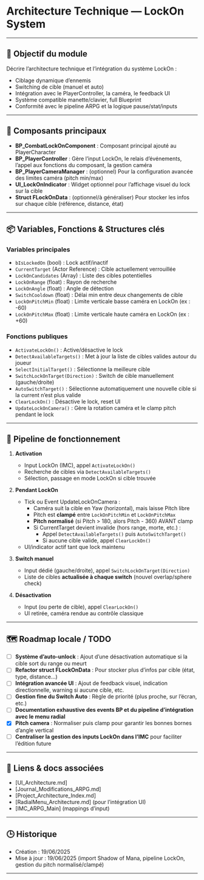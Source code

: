 # Architecture Technique — LockOn System

---

## 📌 Objectif du module

Décrire l’architecture technique et l’intégration du système LockOn :
- Ciblage dynamique d’ennemis
- Switching de cible (manuel et auto)
- Intégration avec le PlayerController, la caméra, le feedback UI
- Système compatible manette/clavier, full Blueprint
- Conformité avec le pipeline ARPG et la logique pause/stat/inputs

---

## 🧩 Composants principaux

- **BP_CombatLockOnComponent** : Composant principal ajouté au PlayerCharacter
- **BP_PlayerController** : Gère l’input LockOn, le relais d’événements, l’appel aux fonctions du composant, la gestion caméra
- **BP_PlayerCameraManager** : (optionnel) Pour la configuration avancée des limites caméra (pitch min/max)
- **UI_LockOnIndicator** : Widget optionnel pour l’affichage visuel du lock sur la cible
- **Struct FLockOnData** : (optionnel/à généraliser) Pour stocker les infos sur chaque cible (référence, distance, état)

---

## 📦 Variables, Fonctions & Structures clés

### **Variables principales**
- `bIsLockedOn` (bool) : Lock actif/inactif
- `CurrentTarget` (Actor Reference) : Cible actuellement verrouillée
- `LockOnCandidates` (Array<Actor>) : Liste des cibles potentielles
- `LockOnRange` (float) : Rayon de recherche
- `LockOnAngle` (float) : Angle de détection
- `SwitchCooldown` (float) : Délai min entre deux changements de cible
- `LockOnPitchMin` (float) : Limite verticale basse caméra en LockOn (ex : -60)
- `LockOnPitchMax` (float) : Limite verticale haute caméra en LockOn (ex : +60)

### **Fonctions publiques**
- `ActivateLockOn()` : Active/désactive le lock
- `DetectAvailableTargets()` : Met à jour la liste de cibles valides autour du joueur
- `SelectInitialTarget()` : Sélectionne la meilleure cible
- `SwitchLockOnTarget(Direction)` : Switch de cible manuellement (gauche/droite)
- `AutoSwitchTarget()` : Sélectionne automatiquement une nouvelle cible si la current n’est plus valide
- `ClearLockOn()` : Désactive le lock, reset UI
- `UpdateLockOnCamera()` : Gère la rotation caméra et le clamp pitch pendant le lock

---

## 🔁 Pipeline de fonctionnement

1. **Activation**  
   - Input LockOn (IMC), appel `ActivateLockOn()`
   - Recherche de cibles via `DetectAvailableTargets()`
   - Sélection, passage en mode LockOn si cible trouvée

2. **Pendant LockOn**
   - Tick ou Event UpdateLockOnCamera :
     - Caméra suit la cible en Yaw (horizontal), mais laisse Pitch libre
     - Pitch est **clampé** entre `LockOnPitchMin` et `LockOnPitchMax`
     - **Pitch normalisé** (si Pitch > 180, alors Pitch - 360) AVANT clamp
     - Si CurrentTarget devient invalide (hors range, morte, etc.) :
        - Appel `DetectAvailableTargets()` puis `AutoSwitchTarget()`
        - Si aucune cible valide, appel `ClearLockOn()`
   - UI/indicator actif tant que lock maintenu

3. **Switch manuel**
   - Input dédié (gauche/droite), appel `SwitchLockOnTarget(Direction)`
   - Liste de cibles **actualisée à chaque switch** (nouvel overlap/sphere check)

4. **Désactivation**
   - Input (ou perte de cible), appel `ClearLockOn()`
   - UI retirée, caméra rendue au contrôle classique

---

## 🗺️ Roadmap locale / TODO

- [ ] **Système d’auto-unlock** : Ajout d’une désactivation automatique si la cible sort du range ou meurt
- [ ] **Refactor struct FLockOnData** : Pour stocker plus d’infos par cible (état, type, distance…)
- [ ] **Intégration avancée UI** : Ajout de feedback visuel, indication directionnelle, warning si aucune cible, etc.
- [ ] **Gestion fine du Switch Auto** : Règle de priorité (plus proche, sur l’écran, etc.)
- [ ] **Documentation exhaustive des events BP et du pipeline d’intégration avec le menu radial**
- [x] **Pitch camera** : Normaliser puis clamp pour garantir les bonnes bornes d’angle vertical
- [ ] **Centraliser la gestion des inputs LockOn dans l’IMC** pour faciliter l’édition future

---

## 🔗 Liens & docs associées

- [UI_Architecture.md]
- [Journal_Modifications_ARPG.md]
- [Project_Architecture_Index.md]
- [RadialMenu_Architecture.md] (pour l’intégration UI)
- [IMC_ARPG_Main] (mappings d’input)

---

## 🕒 Historique

- Création : 19/06/2025
- Mise à jour : 19/06/2025 (import Shadow of Mana, pipeline LockOn, gestion du pitch normalisé/clampé)

---
